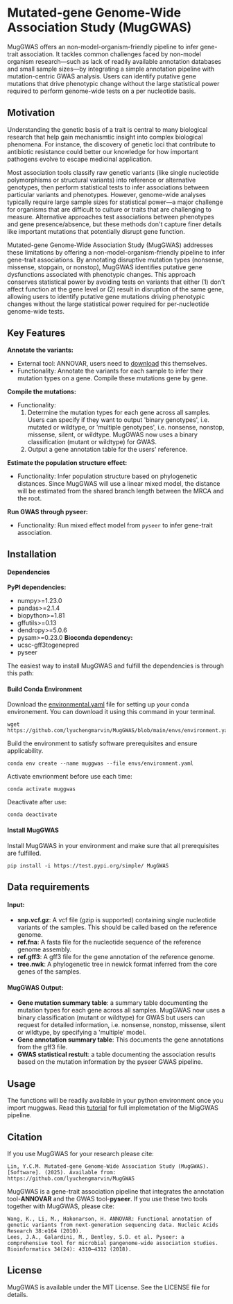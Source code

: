 # **Mutated-gene Genome-Wide Association Study (MugGWAS)**

MugGWAS offers an non-model-organism-friendly pipeline to infer gene-trait association. It tackles common challenges faced by non-model organism research—such as lack of readily available annotation databases and small sample sizes—by integrating a simple annotation pipeline with mutation-centric GWAS analysis. Users can identify putative gene mutations that drive phenotypic change without the large statistical power required to perform genome-wide tests on a per nucleotide basis.

## Motivation

Understanding the genetic basis of a trait is central to many biological research that help gain mechanismtic insight into complex biological phenomena. For instance, the discovery of genetic loci that contribute to antibiotic resistance could better our knowledge for how important pathogens evolve to escape medicinal application. 

Most association tools classify raw genetic variants (like single nucleotide polymorphisms or structural variants) into reference or alternative genotypes, then perform statistical tests to infer associations between particular variants and phenotypes. However, genome-wide analyses typically require large sample sizes for statistical power—a major challenge for organisms that are difficult to culture or traits that are challenging to measure. Alternative approaches test associations between phenotypes and gene presence/absence, but these methods don't capture finer details like important mutations that potentially disrupt gene function.

Mutated-gene Genome-Wide Association Study (MugGWAS) addresses these limitations by offering a non-model-organism-friendly pipeline to infer gene-trait associations. By annotating disruptive mutation types (nonsense, missense, stopgain, or nonstop), MugGWAS identifies putative gene dysfunctions associated with phenotypic changes. This approach conserves statistical power by avoiding tests on variants that either (1) don't affect function at the gene level or (2) result in disruption of the same gene, allowing users to identify putative gene mutations driving phenotypic changes without the large statistical power required for per-nucleotide genome-wide tests.

## Key Features

**Annotate the variants:**
- External tool: ANNOVAR, users need to [download](https://annovar.openbioinformatics.org/en/latest/user-guide/download/) this themselves.
- Functionality: Annotate the variants for each sample to infer their mutation types on a gene. Compile these mutations gene by gene.

**Compile the mutations:**
- Functionality: 
  1. Determine the mutation types for each gene across all samples. Users can specify if they want to output 'binary genotypes', i.e. mutated or wildtype, or 'multiple genotypes', i.e. nonsense, nonstop, missense, silent, or wildtype. MugGWAS now uses a binary classification (mutant or wildtype) for GWAS.
  2. Output a gene annotation table for the users' reference.

**Estimate the population structure effect:**
- Functionality: Infer population structure based on phylogenetic distances. Since MugGWAS will use a linear mixed model, the distance will be estimated from the shared branch length between the MRCA and the root.

**Run GWAS through pyseer:**
- Functionality: Run mixed effect model from `pyseer` to infer gene-trait association.

## Installation

#### Dependencies
**PyPI dependencies:**
- numpy>=1.23.0
- pandas>=2.1.4
- biopython>=1.81
- gffutils>=0.13
- dendropy>=5.0.6
- pysam>=0.23.0
**Bioconda dependency:**
- ucsc-gff3togenepred
- pyseer

The easiest way to install MugGWAS and fulfill the dependencies is through this path:

#### Build Conda Environment

Download the [environmental.yaml](https://github.com/lyuchengmarvin/MugGWAS/blob/main/envs/environment.yaml) file for setting up your conda environement. You can download it using this command in your terminal.

```{command line}
wget https://github.com/lyuchengmarvin/MugGWAS/blob/main/envs/environment.yaml 
```

Build the environment to satisfy software prerequisites and ensure applicability.

```{command line}
conda env create --name muggwas --file envs/environment.yaml
```

Activate envrionment before use each time:

```{command line}
conda activate muggwas
```

Deactivate after use:

```{command line}
conda deactivate
```

#### Install MugGWAS

Install MugGWAS in your environment and make sure that all prerequisites are fulfilled.

```{command line}
pip install -i https://test.pypi.org/simple/ MugGWAS
```

## Data requirements

#### Input:
  - **snp.vcf.gz**: A vcf file (gzip is supported) containing single nucleotide variants of the samples. This should be called based on the reference genome.
  - **ref.fna**: A fasta file for the nucleotide sequence of the reference genome assembly.
  - **ref.gff3**: A gff3 file for the gene annotation of the reference genome.
  - **tree.nwk**: A phylogenetic tree in newick format inferred from the core genes of the samples.

#### MugGWAS Output:
  - **Gene mutation summary table**: a summary table documenting the mutation types for each gene across all samples. MugGWAS now uses a binary classification (mutant or wildtype) for GWAS but users can request for detailed information, i.e. nonsense, nonstop, missense, silent or wildtype, by specifying a 'multiple' model.
  - **Gene annotation summary table**: This documents the gene annotations from the gff3 file.
  - **GWAS statistical restult**: a table documenting the association results based on the mutation information by the pyseer GWAS pipeline.

## Usage

The functions will be readily available in your python environment once you import muggwas. Read this [tutorial](https://github.com/lyuchengmarvin/MugGWAS/blob/main/tutorials/tutorial.ipynb) for full implemetation of the MigGWAS pipeline.


## Citation

If you use MugGWAS for your research please cite:

```
Lin, Y.C.M. Mutated-gene Genome-Wide Association Study (MugGWAS). [Software]. (2025). Available from: https://github.com/lyuchengmarvin/MugGWAS
```

MugGWAS is a gene-trait association pipeline that integrates the annotation tool-**ANNOVAR** and the GWAS tool-**pyseer**. If you use these two tools together with MugGWAS, please cite:

```
Wang, K., Li, M., Hakonarson, H. ANNOVAR: Functional annotation of genetic variants from next-generation sequencing data. Nucleic Acids Research 38:e164 (2010).
Lees, J.A., Galardini, M., Bentley, S.D. et al. Pyseer: a comprehensive tool for microbial pangenome-wide association studies. Bioinformatics 34(24): 4310–4312 (2018).
```
## License

MugGWAS is available under the MIT License. See the LICENSE file for details.
